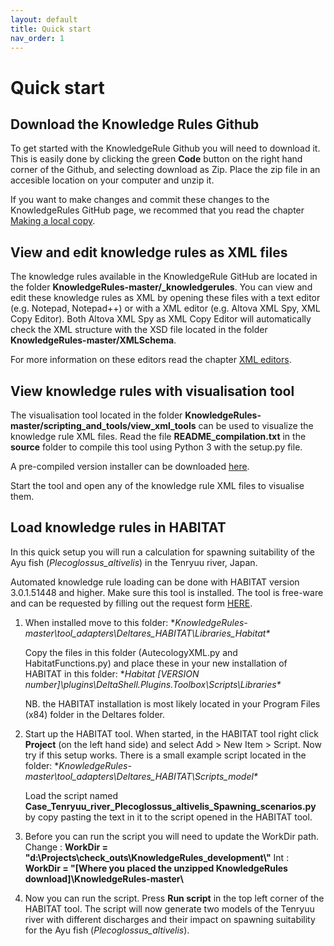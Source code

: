 ```yaml
---
layout: default
title: Quick start
nav_order: 1
---
```


# Quick start

## Download the Knowledge Rules Github

To get started with the KnowledgeRule Github you will need to download it.
This is easily done by clicking the green **Code** button on the right hand corner of the Github, and selecting download as Zip.
Place the zip file in an accesible location on your computer and unzip it.

If you want to make changes and commit these changes to the KnowledgeRules GitHub page, we recommed that you read the chapter [Making a local copy](##Making-a-local-copy).

## View and edit knowledge rules as XML files

The knowledge rules available in the KnowledgeRule GitHub are located in the folder **KnowledgeRules-master/_knowledgerules**.
You can view and edit these knowledge rules as XML by opening these files with a text editor (e.g. Notepad, Notepad++) or with a XML editor (e.g. Altova XML Spy, XML Copy Editor).
Both Altova XML Spy as XML Copy Editor will automatically check the XML structure with the XSD file located in the folder **KnowledgeRules-master/XMLSchema**.

For more information on these editors read the chapter [XML editors](##XML-editors).

## View knowledge rules with visualisation tool

The visualisation tool located in the folder **KnowledgeRules-master/scripting_and_tools/view_xml_tools** can be used to visualize the knowledge rule XML files.
Read the file **README_compilation.txt** in the **source** folder to compile this tool using Python 3 with the setup.py file.

A pre-compiled version installer can be downloaded [here](https://www.dropbox.com/s/oym6pfykov0c5x7/view_edit_tool-1.0.0-amd64.msi?dl=0).

Start the tool and open any of the knowledge rule XML files to visualise them.

## Load knowledge rules in HABITAT

In this quick setup you will run a calculation for spawning suitability of the Ayu fish (<em>Plecoglossus_altivelis</em>) in the Tenryuu river, Japan.

Automated knowledge rule loading can be done with HABITAT version 3.0.1.51448 and higher.
Make sure this tool is installed. The tool is free-ware and can be requested by filling out the request form [HERE](https://oss.deltares.nl/web/habitat/download).

1. When installed move to this folder:
   **KnowledgeRules-master\tool_adapters\Deltares_HABITAT\Libraries_Habitat\**

   Copy the files in this folder (AutecologyXML.py and HabitatFunctions.py) and place these in your new installation of HABITAT in this folder:
   **Habitat [VERSION number]\plugins\DeltaShell.Plugins.Toolbox\Scripts\Libraries\**

   NB. the HABITAT installation is most likely located in your Program Files (x84) folder in the Deltares folder. 

2. Start up the HABITAT tool.
   When started, in the HABITAT tool right click **Project** (on the left hand side) and select Add > New Item > Script.
   Now try if this setup works. There is a small example script located in the folder:
   **KnowledgeRules-master\tool_adapters\Deltares_HABITAT\Scripts_model\**

   Load the script named **Case_Tenryuu_river_Plecoglossus_altivelis_Spawning_scenarios.py** by copy pasting the text in it to the script opened in the HABITAT tool.

3. Before you can run the script you will need to update the WorkDir path.
   Change : **WorkDir = "d:\\Projects\\check_outs\\KnowledgeRules_development\\"**
   Int    : **WorkDir = "[Where you placed the unzipped KnowledgeRules download]\\KnowledgeRules-master\\**

4. Now you can run the script. Press **Run script** in the top left corner of the HABITAT tool.
   The script will now generate two models of the Tenryuu river with different discharges and their impact on spawning suitability for the Ayu fish (<em>Plecoglossus_altivelis</em>).
   
